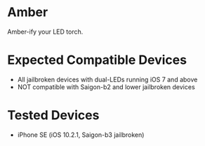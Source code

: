 Amber
=========

Amber-ify your LED torch.

Expected Compatible Devices
=========

- All jailbroken devices with dual-LEDs running iOS 7 and above
- NOT compatible with Saigon-b2 and lower jailbroken devices

Tested Devices
=========

- iPhone SE (iOS 10.2.1, Saigon-b3 jailbroken)
